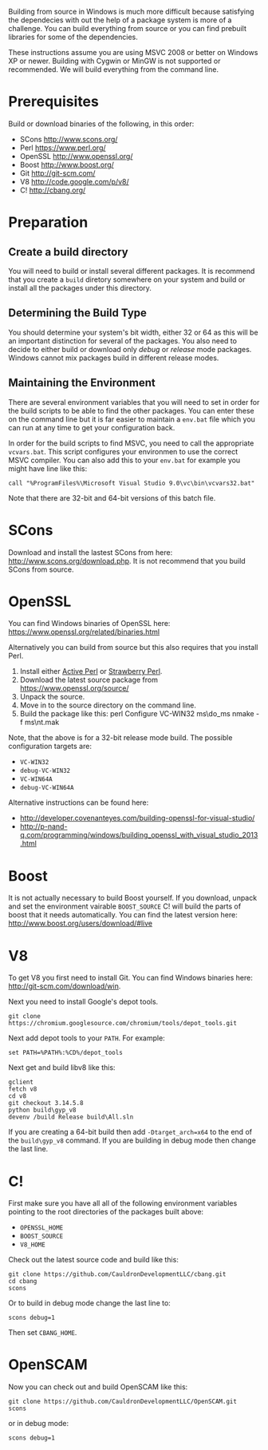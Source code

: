 Building from source in Windows is much more difficult because satisfying the dependecies with out the help of a package system is more of a challenge.  You can build everything from source or you can find prebuilt libraries for some of the dependencies.

These instructions assume you are using MSVC 2008 or better on Windows XP or newer.  Building with Cygwin or MinGW is not supported or recommended.  We will build everything from the command line.

# Prerequisites
Build or download binaries of the following, in this order:

  * SCons http://www.scons.org/
  * Perl https://www.perl.org/
  * OpenSSL http://www.openssl.org/
  * Boost http://www.boost.org/
  * Git http://git-scm.com/
  * V8 http://code.google.com/p/v8/ 
  * C! http://cbang.org/

# Preparation
## Create a build directory
You will need to build or install several different packages.  It is recommend that you create a ```build``` diretory somewhere on your system and build or install all the packages under this directory.

## Determining the Build Type
You should determine your system's bit width, either 32 or 64 as this will be an important distinction for several of the packages.  You also need to decide to either build or download only *debug* or *release* mode packages.  Windows cannot mix packages build in different release modes.

## Maintaining the Environment
There are several environment variables that you will need to set in order for the build scripts to be able to find the other packages.  You can enter these on the command line but it is far easier to maintain a ```env.bat``` file which you can run at any time to get your configuration back.

In order for the build scripts to find MSVC, you need to call the appropriate ```vcvars.bat```.  This script configures your environmen to use the correct MSVC compiler.  You can also add this to your ```env.bat``` for example you might have line like this:

    call "%ProgramFiles%\Microsoft Visual Studio 9.0\vc\bin\vcvars32.bat"

Note that there are 32-bit and 64-bit versions of this batch file.

# SCons
Download and install the lastest SCons from here: http://www.scons.org/download.php.  It is not recommend that you build SCons from source.

# OpenSSL
You can find Windows binaries of OpenSSL here: https://www.openssl.org/related/binaries.html

Alternatively you can build from source but this also requires that you install Perl.

 1. Install either [Active Perl](http://www.activestate.com/activeperl/downloads) or [Strawberry Perl](http://strawberryperl.com/).
 2. Download the latest source package from https://www.openssl.org/source/
 2. Unpack the source.
 3. Move in to the source directory on the command line.
 4. Build the package like this:
        perl Configure VC-WIN32
        ms\do_ms
        nmake -f ms\nt.mak 

Note, that the above is for a 32-bit release mode build.  The possible configuration targets are:

 * ```VC-WIN32```
 * ```debug-VC-WIN32```
 * ```VC-WIN64A```
 * ```debug-VC-WIN64A```

Alternative instructions can be found here:

 * http://developer.covenanteyes.com/building-openssl-for-visual-studio/
 * http://p-nand-q.com/programming/windows/building_openssl_with_visual_studio_2013.html

# Boost
It is not actually necessary to build Boost yourself.  If you download, unpack and set the environment vairable ```BOOST_SOURCE``` C! will build the parts of boost that it needs automatically.  You can find the latest version here: http://www.boost.org/users/download/#live

# V8
To get V8 you first need to install Git.  You can find Windows binaries here: http://git-scm.com/download/win.

Next you need to install Google's depot tools.

    git clone https://chromium.googlesource.com/chromium/tools/depot_tools.git

Next add depot tools to your ```PATH```.  For example:

    set PATH=%PATH%:%CD%/depot_tools

Next get and build libv8 like this:

    gclient
    fetch v8
    cd v8
    git checkout 3.14.5.8
    python build\gyp_v8
    devenv /build Release build\All.sln

If you are creating a 64-bit build then add ```-Dtarget_arch=x64``` to the end of the ```build\gyp_v8``` command.  If you are building in debug mode then change the last line.

# C!
First make sure you have all all of the following environment variables pointing to the root directories of the packages built above:

 * ```OPENSSL_HOME```
 * ```BOOST_SOURCE```
 * ```V8_HOME```

Check out the latest source code and build like this:

    git clone https://github.com/CauldronDevelopmentLLC/cbang.git
    cd cbang
    scons

Or to build in debug mode change the last line to:

    scons debug=1

Then set ```CBANG_HOME```.

# OpenSCAM
Now you can check out and build OpenSCAM like this:

    git clone https://github.com/CauldronDevelopmentLLC/OpenSCAM.git
    scons

or in debug mode:

    scons debug=1

